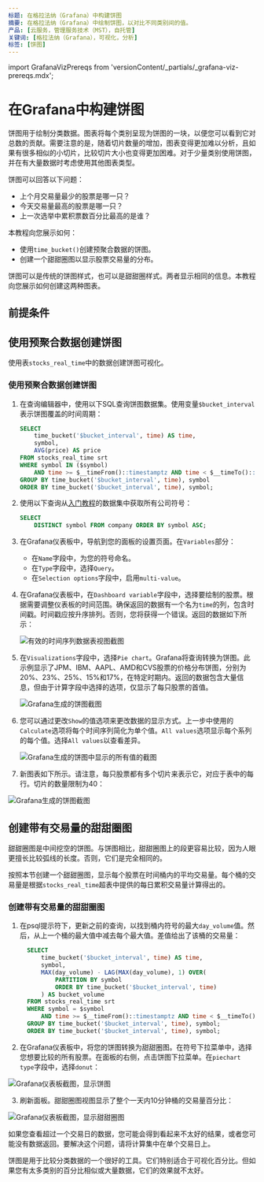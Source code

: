```yaml
---
标题: 在格拉法纳（Grafana）中构建饼图
摘要: 在格拉法纳（Grafana）中绘制饼图，以对比不同类别间的值。
产品: [云服务，管理服务技术（MST），自托管]
关键词: [格拉法纳（Grafana），可视化，分析]
标签: [饼图]
---
```


import GrafanaVizPrereqs from 'versionContent/_partials/_grafana-viz-prereqs.mdx';

# 在Grafana中构建饼图

饼图用于绘制分类数据。图表将每个类别呈现为饼图的一块，以便您可以看到它对总数的贡献。需要注意的是，随着切片数量的增加，图表变得更加难以分析，且如果有很多相似的小切片，比较切片大小也变得更加困难。对于少量类别使用饼图，并在有大量数据时考虑使用其他图表类型。

饼图可以回答以下问题：

*   上个月交易量最少的股票是哪一只？
*   今天交易量最高的股票是哪一只？
*   上一次选举中累积票数百分比最高的是谁？

本教程向您展示如何：

*   使用`time_bucket()`创建预聚合数据的饼图。
*   创建一个甜甜圈图以显示股票交易量的分布。

饼图可以是传统的饼图样式，也可以是甜甜圈样式。两者显示相同的信息。本教程向您展示如何创建这两种图表。

## 前提条件

<GrafanaVizPrereqs />

## 使用预聚合数据创建饼图

使用表`stocks_real_time`中的数据创建饼图可视化。

<Procedure>

### 使用预聚合数据创建饼图

1.  在查询编辑器中，使用以下SQL查询饼图数据集。使用变量`$bucket_interval`表示饼图覆盖的时间周期：

    ```sql
    SELECT
        time_bucket('$bucket_interval', time) AS time,
        symbol,
        AVG(price) AS price
    FROM stocks_real_time srt
    WHERE symbol IN ($symbol)
        AND time >= $__timeFrom()::timestamptz AND time < $__timeTo()::timestamptz
    GROUP BY time_bucket('$bucket_interval', time), symbol
    ORDER BY time_bucket('$bucket_interval', time), symbol;
    ```

2.  使用以下查询从[入门教程][gsg-data]的数据集中获取所有公司符号：

    ```sql
    SELECT
        DISTINCT symbol FROM company ORDER BY symbol ASC;
    ```

3.  在Grafana仪表板中，导航到您的面板的设置页面。在`Variables`部分：

    *   在`Name`字段中，为您的符号命名。
    *   在`Type`字段中，选择`Query`。
    *   在`Selection options`字段中，启用`multi-value`。

4.  在Grafana仪表板中，在`Dashboard variable`字段中，选择要绘制的股票。根据需要调整仪表板的时间范围。确保返回的数据有一个名为`time`的列，包含时间戳。时间戳应按升序排列。否则，您将获得一个错误。返回的数据如下所示：

    ![有效的时间序列数据表视图截图](https://s3.amazonaws.com/assets.timescale.com/docs/images/tutorials/visualizations/piechart/piecharttabledata2.png)

5.  在`Visualizations`字段中，选择`Pie chart`。Grafana将查询转换为饼图。此示例显示了JPM、IBM、AAPL、AMD和CVS股票的价格分布饼图，分别为20%、23%、25%、15%和17%，在特定时期内。返回的数据包含大量信息，但由于计算字段中选择的选项，仅显示了每只股票的首值。

    ![Grafana生成的饼图截图](https://s3.amazonaws.com/assets.timescale.com/docs/images/tutorials/visualizations/piechart/piecharttable2view.png)

6.  您可以通过更改`Show`的值选项来更改数据的显示方式。上一步中使用的`Calculate`选项将每个时间序列简化为单个值。`All values`选项显示每个系列的每个值。选择`All values`以查看差异。

    ![Grafana生成的饼图中显示的所有值的截图](https://s3.amazonaws.com/assets.timescale.com/docs/images/tutorials/visualizations/piechart/datadisplaytype.png)

7.  新图表如下所示。请注意，每只股票都有多个切片来表示它，对应于表中的每行。切片的数量限制为40：

   ![Grafana生成的饼图截图](https://s3.amazonaws.com/assets.timescale.com/docs/images/tutorials/visualizations/piechart/piechart2.png)

</Procedure>

## 创建带有交易量的甜甜圈图

甜甜圈图是中间挖空的饼图。与饼图相比，甜甜圈图上的段更容易比较，因为人眼更擅长比较弧线的长度。否则，它们是完全相同的。

按照本节创建一个甜甜圈图，显示每个股票在时间桶内的平均交易量。每个桶的交易量是根据`stocks_real_time`超表中提供的每日累积交易量计算得出的。

<Procedure>

### 创建带有交易量的甜甜圈图

1.  在psql提示符下，更新之前的查询，以找到桶内符号的最大`day_volume`值。然后，从上一个桶的最大值中减去每个最大值。差值给出了该桶的交易量：

    ```sql
      SELECT
          time_bucket('$bucket_interval', time) AS time,
          symbol,
          MAX(day_volume) - LAG(MAX(day_volume), 1) OVER(
              PARTITION BY symbol
              ORDER BY time_bucket('$bucket_interval', time)
          ) AS bucket_volume
      FROM stocks_real_time srt
      WHERE symbol = $symbol
          AND time >= $__timeFrom()::timestamptz AND time < $__timeTo()::timestamptz
      GROUP BY time_bucket('$bucket_interval', time), symbol;
      ORDER BY time_bucket('$bucket_interval', time), symbol;
      ```

2.  在Grafana仪表板中，将您的饼图转换为甜甜圈图。在符号下拉菜单中，选择您想要比较的所有股票。在面板的右侧，点击饼图下拉菜单。在`piechart type`字段中，选择`donut`：

  ![Grafana仪表板截图，显示饼图](https://s3.amazonaws.com/assets.timescale.com/docs/images/tutorials/visualizations/piechart/piecharttype.png)

3.  刷新面板。甜甜圈图视图显示了整个一天内10分钟桶的交易量百分比：

   ![Grafana仪表板截图，显示甜甜圈图](https://s3.amazonaws.com/assets.timescale.com/docs/images/tutorials/visualizations/piechart/donutchart.png)

<Highlight type="note">
如果您查看超过一个交易日的数据，您可能会得到看起来不太好的结果，或者您可能没有数据返回。要解决这个问题，请将计算集中在单个交易日上。
</Highlight>

</Procedure>

饼图是用于比较分类数据的一个很好的工具。它们特别适合于可视化百分比。但如果您有太多类别的百分比相似或大量数据，它们的效果就不太好。

[gsg-data]: https://docs.timescale.com/getting-started/latest/time-series-data/

